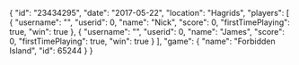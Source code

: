 {
  "id": "23434295",
  "date": "2017-05-22",
  "location": "Hagrids",
  "players": [
    {
      "username": "",
      "userid": 0,
      "name": "Nick",
      "score": 0,
      "firstTimePlaying": true,
      "win": true
    },
    {
      "username": "",
      "userid": 0,
      "name": "James",
      "score": 0,
      "firstTimePlaying": true,
      "win": true
    }
  ],
  "game": {
    "name": "Forbidden Island",
    "id": 65244
  }
}
